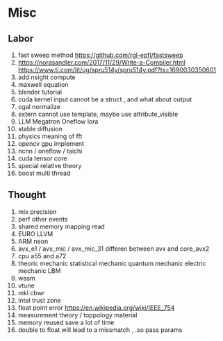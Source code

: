 # Misc

## Labor 
1. fast sweep method https://github.com/rgl-epfl/fastsweep
2. https://norasandler.com/2017/11/29/Write-a-Compiler.html
https://www.ti.com/lit/ug/spru514y/spru514y.pdf?ts=1690030350601
3. add nsight compute
4. maxwell equation
5. blender tutorial
6. cuda kernel input cannot be a struct , and what about output
7. cgal normalize
8. extern cannot use template, maybe use attribute_visible 
9. LLM Megatron Oneflow lora
10. stable diffusion
11. physics meaning of fft
12. opencv gpu implement 
13. ncnn / oneflow / taichi
14. cuda tensor core
15. special relative theory
16. boost multi thread


## Thought
1. mix precision
2. perf other events
3. shared memory mapping read
4. EURO LLVM
5. ARM neon
6. avx_e1 / avx_mic / avx_mic_31 differen between avx and core_avx2
7. cpu a55 and a72
8. theoric mechanic statistical mechanic quantum mechanic electric mechanic LBM 
9. wasm
10. vtune
11. mkl cbwr 
12. intel trust zone
13. float point error https://en.wikipedia.org/wiki/IEEE_754
14. measurement theory / toppology material
15. memory reused save a lot of time
16. double to float will lead to a missmatch , .so pass params
